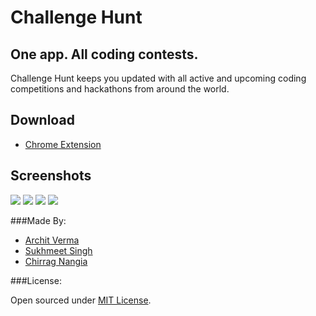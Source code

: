 # Challenge Hunt

## One app. All coding contests.
Challenge Hunt keeps you updated with all active and upcoming coding competitions and hackathons from around the world.

## Download
* [Chrome Extension](https://bit.ly/challengehunt)	

## Screenshots
![](http://imgur.com/dBnhUGN)
![](http://i.imgur.com/RH0kzPO.png?1)
![](http://i.imgur.com/kSK4xNV.png?1)
![](http://i.imgur.com/nHXgRQP.png?1)

###Made By:

* [Archit Verma](https://github.com/architv)
* [Sukhmeet Singh](https://github.com/sukhmeet032795)
* [Chirrag Nangia](https://github.com/chirrag03)

###License:

Open sourced under [MIT License](https://github.com/ChallengeHunt/challengehunt/blob/master/LICENSE.md).
